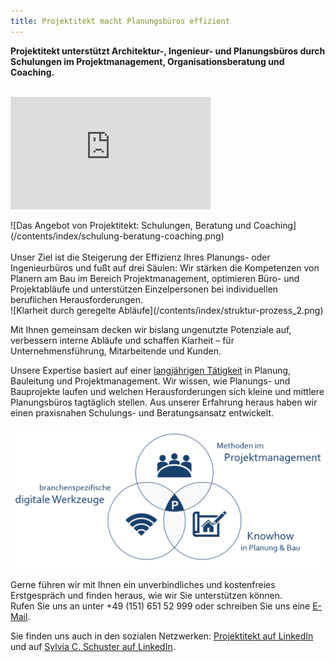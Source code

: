 ```yaml
---
title: Projektitekt macht Planungsbüros effizient
---
```


**Projektitekt unterstützt Architektur-, Ingenieur- und Planungsbüros durch Schulungen im Projektmanagement, Organisationsberatung und Coaching.**
<br><br>
<p><iframe width="320" height="180" src="https://www.youtube.com/embed/JN1gATa_G5c?si=nsBPEHPFycqjPiAK" title="YouTube video player" frameborder="0" allow="accelerometer; autoplay; clipboard-write; encrypted-media; gyroscope; picture-in-picture; web-share" referrerpolicy="strict-origin-when-cross-origin" allowfullscreen></iframe></p>
![Das Angebot von Projektitekt: Schulungen, Beratung und Coaching](/contents/index/schulung-beratung-coaching.png)<br><br>
Unser Ziel ist die Steigerung der Effizienz Ihres Planungs- oder Ingenieurbüros und fußt auf drei Säulen: Wir stärken die Kompetenzen von Planern am Bau im Bereich Projektmanagement, optimieren Büro- und Projektabläufe und unterstützen Einzelpersonen bei individuellen beruflichen Herausforderungen.<br>
![Klarheit durch geregelte Abläufe](/contents/index/struktur-prozess_2.png)

Mit Ihnen gemeinsam decken wir bislang ungenutzte Potenziale auf, verbessern interne Abläufe und schaffen Klarheit – für Unternehmensführung, Mitarbeitende und Kunden. 

Unsere Expertise basiert auf einer [langjährigen Tätigkeit](/vita) in Planung, Bauleitung und Projektmanagement. Wir wissen, wie Planungs- und Bauprojekte laufen und welchen Herausforderungen sich kleine und mittlere Planungsbüros tagtäglich stellen. Aus unserer Erfahrung heraus haben wir einen praxisnahen Schulungs- und Beratungsansatz entwickelt. <br><br>
![USP Projektitekt](/contents/USP_Projektitekt.PNG) <br>

Gerne führen wir mit Ihnen ein unverbindliches und kostenfreies Erstgespräch und finden heraus, wie wir Sie unterstützen können.
<br>Rufen Sie uns an unter +49 (151) 651 52 999 oder schreiben Sie uns eine
[E-Mail](mailto:mail@projektitekt.de).

Sie finden uns auch in den sozialen Netzwerken:
[Projektitekt auf LinkedIn](https://www.linkedin.com/company/projektitekt)<br> und auf [Sylvia C. Schuster auf LinkedIn](https://www.linkedin.com/in/sylvia-c-schuster/).

